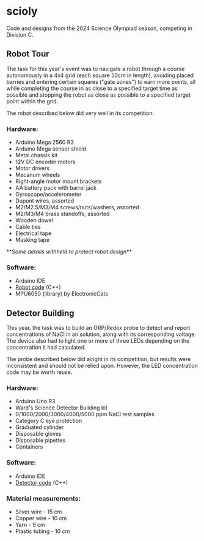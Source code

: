 # scioly

Code and designs from the 2024 Science Olympiad season, competing in Division C.

## Robot Tour

The task for this year's event was to navigate a robot through a course autonomously in a 4x4 grid (each square 50cm in length), avoiding placed barries and entering certain squares ("gate zones") to earn more points, all while completing the course in as close to a specified target time as possible and stopping the robot as close as possible to a specified target point within the grid.

The robot described below did very well in its competition.

### Hardware:

* Arduino Mega 2560 R3
* Arduino Mega sensor shield
* Metal chassis kit
* 12V DC encoder motors
* Motor drivers
* Mecanum wheels
* Right-angle motor mount brackets
* AA battery pack with barrel jack
* Gyroscope/accelerometer
* Dupont wires, assorted
* M2/M2.5/M3/M4 screws/nuts/washers, assorted
* M2/M3/M4 brass standoffs, assorted
* Wooden dowel
* Cable ties
* Electrical tape
* Masking tape

\*\**Some details withheld to protect robot design*\*\*

### Software:

* Arduino IDE
* [Robot code](/robot-tour/robot.ino) (C++)
* MPU6050 (library) by ElectronicCats

## Detector Building

This year, the task was to build an ORP/Redox probe to detect and report concentrations of NaCl in an solution, along with its corresponding voltage. The device also had to light one or more of three LEDs depending on the concentration it had calculated.

The probe described below did alright in its competition, but results were inconsistent and should not be relied upon. However, the LED concentration code may be worth reuse.

### Hardware:

* Arduino Uno R3
* Ward's Science Detector Building kit
* 0/1000/2000/3000/4000/5000 ppm NaCl test samples
* Category C eye protection
* Graduated cylinder
* Disposable gloves
* Disposable pipettes
* Containers

### Software:

* Arduino IDE
* [Detector code](/detector-building/detector.ino) (C++)

### Material measurements:

* Silver wire - 15 cm
* Copper wire - 10 cm
* Yarn - 9 cm
* Plastic tubing - 10 cm
